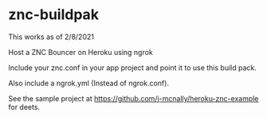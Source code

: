 znc-buildpak
=============

This works as of 2/8/2021

Host a ZNC Bouncer on Heroku using ngrok

Include your znc.conf in your app project and point it to use this build pack.

Also include a ngrok.yml (Instead of ngrok.conf).

See the sample project at https://github.com/j-mcnally/heroku-znc-example for deets.

